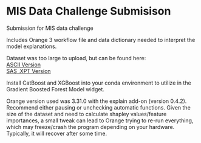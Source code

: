 # MIS Data Challenge Submisison
Submission for MIS data challenge

Includes Orange 3 workflow file and data dictionary needed to interpret the model explanations.

Dataset was too large to upload, but can be found here:  
[ASCII Version](https://www.cdc.gov/brfss/annual_data/2020/files/LLCP2020ASC.zip)  
[SAS .XPT Version](https://www.cdc.gov/brfss/annual_data/2020/files/LLCP2020XPT.zip)  


Install CatBoost and XGBoost into your conda environment to utilize in the Gradient Boosted
Forest Model widget.

Orange version used was 3.31.0 with the explain add-on (version 0.4.2).  Recommend either pausing or unchecking
automatic functions.  Given the size of the dataset and need to calculate shapley values/feature importances,
a small tweak can lead to Orange trying to re-run everything, which may freeze/crash the program depending 
on your hardware.  Typically, it will recover after some time.

